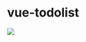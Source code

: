 # vue-todolist
![](https://user-images.githubusercontent.com/98908632/177727977-3208be88-891c-4b9d-920b-8f04b17bd85c.gif)
